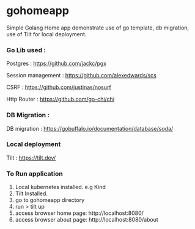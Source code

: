 # gohomeapp
Simple Golang Home app demonstrate use of go template, db migration, use of Tilt for local deployment.


### Go Lib used :

Postgres : https://github.com/jackc/pgx

Session management : https://github.com/alexedwards/scs

CSRF : https://github.com/justinas/nosurf

Http Router : https://github.com/go-chi/chi


### DB Migration :
DB migration : https://gobuffalo.io/documentation/database/soda/

### Local deployment 

Tilt : https://tilt.dev/


### To Run application 

1. Local kubernetes installed. e.g Kind
2. Tilt Installed.
3. go to gohomeapp directory
4. run > tilt up
5. access browser home page: http://localhost:8080/
6. access browser about page: http://localhost:8080/about